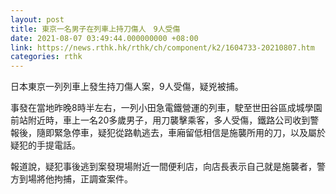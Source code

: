 ```yaml
---
layout: post
title: 東京一名男子在列車上持刀傷人　9人受傷　
date: 2021-08-07 03:49:44.000000000 +08:00
link: https://news.rthk.hk/rthk/ch/component/k2/1604733-20210807.htm
categories: rthk
---
```


日本東京一列列車上發生持刀傷人案，9人受傷，疑兇被捕。

事發在當地昨晚8時半左右，一列小田急電鐵營運的列車，駛至世田谷區成城學園前站附近時，車上一名20多歲男子，用刀襲擊乘客，多人受傷，鐵路公司收到警報後，隨即緊急停車，疑犯從路軌逃去，車廂留低相信是施襲所用的刀，以及屬於疑犯的手提電話。

報道說，疑犯事後逃到案發現場附近一間便利店，向店長表示自己就是施襲者，警方到場將他拘捕，正調查案件。
